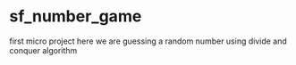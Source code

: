 # sf_number_game
first micro project
here we are guessing a random number using divide and conquer algorithm
